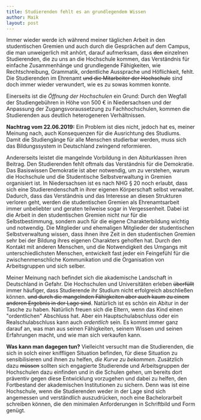 ```yaml
---
title: Studierenden fehlt es an grundlegendem Wissen
author: Maik
layout: post
---
```


Immer wieder werde ich während meiner täglichen Arbeit in den studentischen Gremien und auch durch die Gesprächen auf dem Campus, die man unweigerlich mit anhört, darauf aufmerksam, dass ~~den~~ einzelnen Studierenden, die zu uns an die Hochschule kommen, das Verständnis für einfache Zusammenhänge und grundlegende Fähigkeiten, wie Rechtschreibung, Grammatik, ordentliche Aussprache und Höflichkeit, fehlt. Die Studierenden im Ehrenamt ~~und die Mitarbeiter der Hochschule~~ sind doch immer wieder verwundert, wie es zu sowas kommen konnte. 

Einerseits ist die *Öffnung der Hochschulen* ein Grund: Durch den Wegfall der Studiengebühren in Höhe von 500 € in Niedersachsen und der Anpassung der Zugangsvoraussetzung zu Fachhochschulen, kommen die Studierenden aus deutlich heterogeneren Verhältnissen.

**Nachtrag vom 22.06.2019:** Ein Problem ist dies nicht, jedoch hat es, meiner Meinung nach, auch Konsequenzen für die Ausrichtung des Studiums. Damit die Studiengänge für alle Menschen studierbar werden, muss sich das Bildungssystem in Deutschland zwingend reformieren.

Andererseits leistet die mangelnde Vorbildung in den Abiturklassen ihren Beitrag. Den Studierenden fehlt oftmals das Verständnis für die Demokratie. Das Basiswissen Demokratie ist aber notwendig, um zu verstehen, warum die Hochschule und die Studentische Selbstverwaltung in Gremien organisiert ist. In Niedersachsen ist es nach NHG § 20 noch erlaubt, dass sich eine Studierendenschaft in ihrer eigenen Körperschaft selbst verwaltet. Dadurch, dass das Verständnis und das Interesse an diesen Strukturen verloren geht, werden die studentischen Gremien als Ehrenamtsarbeit immer unbeliebter und geraten teilweise sogar in Vergessenheit. Dabei ist die Arbeit in den studentischen Gremien nicht nur für die Selbstbestimmung, sondern auch für die eigene Charakterbildung wichtig und notwendig. Die Mitglieder und ehemaligen Mitglieder der studentischen Selbstverwaltung wissen, dass ihnen ihre Zeit in den studentischen Gremien sehr bei der Bildung ihres eigenen Charakters geholfen hat. Durch den Kontakt mit anderen Menschen, und die Notwendigkeit des Umgangs mit unterschiedlichsten Menschen, entwickelt fast jeder ein Feingefühl für die zwischenmenschliche Kommunikation und die Organisation von Arbeitsgruppen und sich selber.

Meiner Meinung nach befindet sich die akademische Landschaft in Deutschland in Gefahr. Die Hochschulen und Universitäten erleben ~~überfüllt~~ immer häufiger, dass Studierende ihr Studium nicht erfolgreich abschließen können. ~~und durch die mangelnden Fähigkeiten aber auch kaum zu einem anderen Ergebnis in der Lage sind~~. Natürlich ist es schön ein Abitur in der Tasche zu haben. Natürlich freuen sich die Eltern, wenn das Kind einen "ordentlichen" Abschluss hat. Aber ein Hauptschulabschluss oder ein Realschulabschluss kann auch *ordentlich* sein. Es kommt immer ganz darauf an, was man aus seinen Fähigkeiten, seinem Wissen und seinen Erfahrungen macht, und wie man sich verkaufen kann.

**Was kann man dagegen tun?** Vielleicht versucht man die Studierenden, die sich in solch einer kniffligen Situation befinden, für diese Situation zu sensibilisieren und ihnen zu helfen, *die Kurve zu bekommen*. Zusätzlich dazu ~~müssen~~ sollten sich engagierte Studierende und Arbeitsgruppen der Hochschulen dazu einfinden und in die Schulen gehen, um bereits dort präventiv gegen diese Entwicklung vorzugehen und dabei zu helfen, den Fortbestand der akademischen Institutionen zu sichern. Denn was ist eine Hochschule, wenn die Studierenden weder in der Lage sind sich angemessen und verständlich auszudrücken, noch eine Bachelorarbeit schreiben können, die den minimalen Anforderungen in Schriftbild und Form genügt.